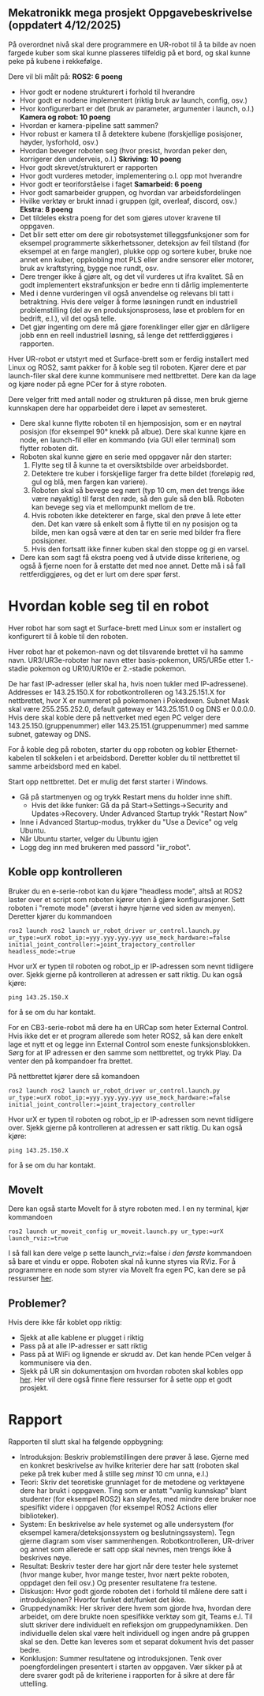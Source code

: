 ## Mekatronikk mega prosjekt Oppgavebeskrivelse (oppdatert 4/12/2025)
På overordnet nivå skal dere programmere en UR-robot til å ta bilde av noen fargede kuber som skal kunne plasseres tilfeldig på et bord, og skal kunne peke på kubene i rekkefølge.

Dere vil bli målt på:
**ROS2: 6 poeng**
- Hvor godt er nodene strukturert i forhold til hverandre
- Hvor godt er nodene implementert (riktig bruk av launch, config, osv.)
- Hvor konfigurerbart er det (bruk av parameter, argumenter i launch, o.l.)
**Kamera og robot: 10 poeng**
- Hvordan er kamera-pipeline satt sammen?
- Hvor robust er kamera til å detektere kubene (forskjellige posisjoner, høyder, lysforhold, osv.)
- Hvordan beveger roboten seg (hvor presist, hvordan peker den, korrigerer den underveis, o.l.)
**Skriving: 10 poeng**
- Hvor godt skrevet/strukturert er rapporten
- Hvor godt vurderes metoder, implementering o.l. opp mot hverandre
- Hvor godt er teoriforståelse i faget
**Samarbeid: 6 poeng**
- Hvor godt samarbeider gruppen, og hvordan var arbeidsfordelingen
- Hvilke verktøy er brukt innad i gruppen (git, overleaf, discord, osv.)
**Ekstra: 8 poeng**
- Det tildeles ekstra poeng for det som gjøres utover kravene til oppgaven.
- Det blir sett etter om dere gir robotsystemet tilleggsfunksjoner som for eksempel programmerte sikkerhetssoner, deteksjon av feil tilstand (for eksempel at en farge mangler), plukke opp og sortere kuber, bruke noe annet enn kuber, oppkobling mot PLS eller andre sensorer eller motorer, bruk av kraftstyring, bygge noe rundt, osv.
- Dere trenger ikke å gjøre alt, og det vil vurderes ut ifra kvalitet. Så en godt implementert ekstrafunksjon er bedre enn ti dårlig implementerte
- Med i denne vurderingen vil også anvendelse og relevans bli tatt i betraktning. Hvis dere velger å forme løsningen rundt en industriell problemstilling (del av en produksjonsprosess, løse et problem for en bedrift, e.l.), vil det også telle.
- Det gjør ingenting om dere må gjøre forenklinger eller gjør en dårligere jobb enn en reell industriell løsning, så lenge det rettferdiggjøres i rapporten.

Hver UR-robot er utstyrt med et Surface-brett som er ferdig installert med Linux og ROS2, samt pakker for å koble seg til roboten. Kjører dere et par launch-filer skal dere kunne kommunisere med nettbrettet. Dere kan da lage og kjøre noder på egne PCer for å styre roboten.

Dere velger fritt med antall noder og strukturen på disse, men bruk gjerne kunnskapen dere har opparbeidet dere i løpet av semesteret.
- Dere skal kunne flytte roboten til en hjemposisjon, som er en nøytral posisjon (for eksempel 90° knekk på albue). Dere skal kunne kjøre en node, en launch-fil eller en kommando (via GUI eller terminal) som flytter roboten dit.
- Roboten skal kunne gjøre en serie med oppgaver når den starter:
	1. Flytte seg til å kunne ta et oversiktsbilde over arbeidsbordet.
	2. Detektere tre kuber i forskjellige farger fra dette bildet (foreløpig rød, gul og blå, men fargen kan variere).
	3. Roboten skal så bevege seg nært (typ 10 cm, men det trengs ikke være nøyaktig) til først den røde, så den gule så den blå. Roboten kan bevege seg via et mellompunkt mellom de tre.
	4. Hvis roboten ikke detekterer en farge, skal den prøve å lete etter den. Det kan være så enkelt som å flytte til en ny posisjon og ta bilde, men kan også være at den tar en serie med bilder fra flere posisjoner.
	5. Hvis den fortsatt ikke finner kuben skal den stoppe og gi en varsel.
- Dere kan som sagt få ekstra poeng ved å utvide disse kriteriene, og også å fjerne noen for å erstatte det med noe annet. Dette må i så fall rettferdiggjøres, og det er lurt om dere spør først.

# Hvordan koble seg til en robot
Hver robot har som sagt et Surface-brett med Linux som er installert og konfigurert til å koble til den roboten.

Hver robot har et pokemon-navn og det tilsvarende brettet vil ha samme navn. UR3/UR3e-roboter har navn etter basis-pokemon, UR5/UR5e etter 1.-stadie pokemon og UR10/UR10e er 2.-stadie pokemon.

De har fast IP-adresser (eller skal ha, hvis noen tukler med IP-adressene). Addresses er 143.25.150.X for robotkontrolleren og 143.25.151.X for nettbrettet, hvor X er nummeret på pokemonen i Pokedexen. Subnet Mask skal være 255.255.252.0, default gateway er 143.25.151.0 og DNS er 0.0.0.0. Hvis dere skal koble dere på nettverket med egen PC velger dere 143.25.150.(gruppenummer) eller 143.25.151.(gruppenummer) med samme subnet, gateway og DNS.

For å koble deg på roboten, starter du opp roboten og kobler Ethernet-kabelen til sokkelen i et arbeidsbord. Deretter kobler du til nettbrettet til samme arbeidsbord med en kabel.

Start opp nettbrettet. Det er mulig det først starter i Windows. 
- Gå på startmenyen og og trykk Restart mens du holder inne shift.
	- Hvis det ikke funker: Gå da på Start->Settings->Security and Updates->Recovery. Under Advanced Startup trykk "Restart Now"
- Inne i Advanced Startup-modus, trykker du "Use a Device" og velg Ubuntu.
- Når Ubuntu starter, velger du Ubuntu igjen
- Logg deg inn med brukeren med passord "iir_robot".
## Koble opp kontrolleren
Bruker du en e-serie-robot kan du kjøre "headless mode", altså at ROS2 laster over et script som roboten kjører uten å gjøre konfigurasjoner. Sett roboten i "remote mode" (øverst i høyre hjørne ved siden av menyen). Deretter kjører du kommandoen
```
ros2 launch ros2 launch ur_robot_driver ur_control.launch.py ur_type:=urX ​robot_ip:=yyy.yyy.yyy.yyy use_mock_hardware:=false
initial_joint_controller:=joint_trajectory_controller headless_mode:=true
```
Hvor urX er typen til roboten og robot_ip er IP-adressen som nevnt tidligere over. Sjekk gjerne på kontrolleren at adressen er satt riktig. Du kan også kjøre:
```
ping 143.25.150.X
```
for å se om du har kontakt.

For en CB3-serie-robot må dere ha en URCap som heter External Control. Hvis ikke det er et program allerede som heter ROS2, så kan dere enkelt lage et nytt et og legge inn External Control som eneste funksjonsblokken. Sørg for at IP adressen er den samme som nettbrettet, og trykk Play. Da venter den på kompandoer fra brettet.

På nettbrettet kjører dere så komandoen
```
ros2 launch ros2 launch ur_robot_driver ur_control.launch.py ur_type:=urX robot_ip:=yyy.yyy.yyy.yyy use_mock_hardware:=false
initial_joint_controller:=joint_trajectory_controller
```
Hvor urX er typen til roboten og robot_ip er IP-adressen som nevnt tidligere over. Sjekk gjerne på kontrolleren at adressen er satt riktig. Du kan også kjøre:
```
ping 143.25.150.X
```
for å se om du har kontakt.

## MoveIt
Dere kan også starte MoveIt for å styre roboten med. I en ny terminal, kjør kommandoen 
```
ros2 launch ur_moveit_config ur_moveit.launch.py ur_type:=urX launch_rviz:=true
```
I så fall kan dere velge p sette launch_rviz:=false *i den første* kommandoen så bare et vindu er oppe. Roboten skal nå kunne styres via RViz. For å programmere en node som styrer via MoveIt fra egen PC, kan dere se på ressurser [her](https://moveit.picknik.ai/main/doc/tutorials/tutorials.html).
## Problemer?
Hvis dere ikke får koblet opp riktig:
- Sjekk at alle kablene er plugget i riktig
- Pass på at alle IP-adresser er satt riktig
- Pass på at WiFi og lignende er skrudd av. Det kan hende PCen velger å kommunisere via den.
- Sjekk på UR sin dokumentasjon om hvordan roboten skal kobles opp [her](https://docs.universal-robots.com/Universal_Robots_ROS2_Documentation/doc/ur_robot_driver/ur_robot_driver/doc/usage/toc.html). Her vil dere også finne flere ressurser for å sette opp et godt prosjekt.

# Rapport
Rapporten til slutt skal ha følgende oppbygning:
- Introduksjon: Beskriv problemstillingen dere prøver å løse. Gjerne med en konkret beskrivelse av hvilke kriterier dere har satt (roboten skal peke på trek kuber med å stille seg *minst* 10 cm unna, e.l.)
- Teori: Skriv det teoretiske grunnlaget for de metodene og verktøyene dere har brukt i oppgaven. Ting som er antatt "vanlig kunnskap" blant studenter (for eksempel ROS2) kan sløyfes, med mindre dere bruker noe spesifikt videre i oppgaven (for eksempel ROS2 Actions eller biblioteker).
- System: En beskrivelse av hele systemet og alle undersystem (for eksempel kamera/deteksjonssystem og beslutningssystem). Tegn gjerne diagram som viser sammenhengen. Robotkontrolleren, UR-driver og annet som allerede er satt opp skal nevnes, men trengs ikke å beskrives nøye.
- Resultat: Beskriv tester dere har gjort når dere tester hele systemet (hvor mange kuber, hvor mange tester, hvor nært pekte roboten, oppdaget den feil osv.) Og presenter resultatene fra testene.
- Diskusjon: Hvor godt gjorde roboten det i forhold til målene dere satt i introduksjonen? Hvorfor funket det/funket det ikke.
- Gruppedynamikk: Her skriver dere hvem som gjorde hva, hvordan dere arbeidet, om dere brukte noen spesifikke verktøy som git, Teams e.l. Til slutt skriver dere individuelt en refleksjon om gruppedynamikken. Den individuelle delen skal være helt individuell og ingen andre på gruppen skal se den. Dette kan leveres som et separat dokument hvis det passer bedre.
- Konklusjon: Summer resultatene og introduksjonen.
Tenk over poengfordelingen presentert i starten av oppgaven. Vær sikker på at dere svarer godt på de kriteriene i rapporten for å sikre at dere får uttelling.
